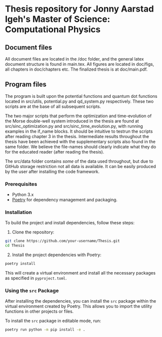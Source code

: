 # Thesis repository for Jonny Aarstad Igeh's Master of Science: Computational Physics

## Document files
All document files are located in the /doc folder, and the general latex document structure is found in main.tex. All figures are located in doc/figs, all chapters in doc/chapters etc. The finalized thesis is at doc/main.pdf. 


## Program files
The program is built upon the potential functions and quantum dot functions located in src/utils, potential.py and qd_system.py respectively. These two scripts are at the base of all subsequent scripts. 

The two major scripts that perform the optimization and time-evolution of the Morse double-well system introduced in the thesis are found at src/sinc_optimization.py and src/sinc_time_evolution.py, with running examples in the if_name blocks. It should be intuitive to testrun the scripts after reading chapter 3 in the thesis. Intermediate results throughout the thesis have been achieved with the supplementary scripts also found in the same folder. We believe the file-names should clearly indicate what they do for the educated reader (after reading the thesis).

The src/data folder contains _some_ of the data used throughout, but due to GitHub storage restriction not all data is available. It can be easily produced by the user after installing the code framework.


### Prerequisites

- Python 3.x
- [Poetry](https://python-poetry.org/docs/) for dependency management and packaging.

### Installation

To build the project and install dependencies, follow these steps:

1. Clone the repository:

```bash
git clone https://github.com/your-username/Thesis.git
cd Thesis
```

2. Install the project dependencies with Poetry:

```bash
poetry install
```

This will create a virtual environment and install all the necessary packages as specified in `pyproject.toml`.

### Using the `src` Package

After installing the dependencies, you can install the `src` package within the virtual environment created by Poetry. This allows you to import the utility functions in other projects or files.

To install the `src` package in editable mode, run:

```bash
poetry run python -m pip install -e .
```